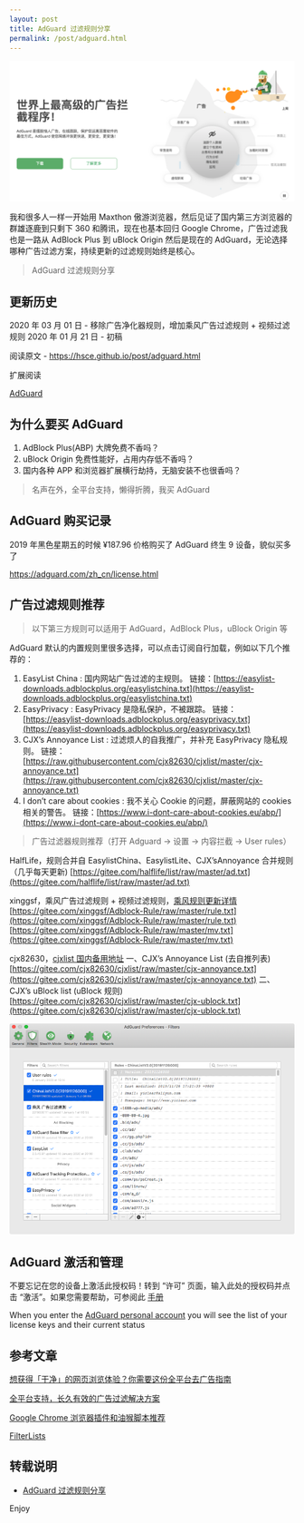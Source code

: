```yaml
---
layout: post
title: AdGuard 过滤规则分享
permalink: /post/adguard.html
---
```


![adguard](/static/adguard/adguard-1.png)

<!--more-->

我和很多人一样一开始用 Maxthon 傲游浏览器，然后见证了国内第三方浏览器的群雄逐鹿到只剩下 360 和腾讯，现在也基本回归 Google Chrome，广告过滤我也是一路从 AdBlock Plus 到 uBlock Origin 然后是现在的 AdGuard，无论选择哪种广告过滤方案，持续更新的过滤规则始终是核心。

>AdGuard 过滤规则分享

## 更新历史

2020 年 03 月 01 日 - 移除广告净化器规则，增加乘风广告过滤规则 + 视频过滤规则
2020 年 01 月 21 日 - 初稿

阅读原文 - https://hsce.github.io/post/adguard.html

扩展阅读

[AdGuard](https://adguard.com/zh_cn/welcome.html)

## 为什么要买 AdGuard

1. AdBlock Plus(ABP) 大牌免费不香吗？
2. uBlock Origin 免费性能好，占用内存低不香吗？
3. 国内各种 APP 和浏览器扩展横行劫持，无脑安装不也很香吗？
>名声在外，全平台支持，懒得折腾，我买 AdGuard

## AdGuard 购买记录

2019 年黑色星期五的时候 ¥187.96 价格购买了 AdGuard 终生 9 设备，貌似买多了

https://adguard.com/zh_cn/license.html

## 广告过滤规则推荐

>以下第三方规则可以适用于 AdGuard，AdBlock Plus，uBlock Origin 等

AdGuard 默认的内置规则里很多选择，可以点击订阅自行加载，例如以下几个推荐的：

1. EasyList China : 国内网站广告过滤的主规则。
链接：[https://easylist-downloads.adblockplus.org/easylistchina.txt](https://easylist-downloads.adblockplus.org/easylistchina.txt)
2. EasyPrivacy : EasyPrivacy 是隐私保护，不被跟踪。
链接：[https://easylist-downloads.adblockplus.org/easyprivacy.txt](https://easylist-downloads.adblockplus.org/easyprivacy.txt)
3. CJX’s Annoyance List : 过滤烦人的自我推广，并补充 EasyPrivacy 隐私规则。
链接：[https://raw.githubusercontent.com/cjx82630/cjxlist/master/cjx-annoyance.txt](https://raw.githubusercontent.com/cjx82630/cjxlist/master/cjx-annoyance.txt)
4. I don’t care about cookies : 我不关心 Cookie 的问题，屏蔽网站的 cookies 相关的警告。
链接：[https://www.i-dont-care-about-cookies.eu/abp/](https://www.i-dont-care-about-cookies.eu/abp/)

>广告过滤器规则推荐（打开 Adguard -> 设置 -> 内容拦截 -> User rules）

HalfLife，规则合并自 EasylistChina、EasylistLite、CJX’sAnnoyance 合并规则（几乎每天更新)
[https://gitee.com/halflife/list/raw/master/ad.txt](https://gitee.com/halflife/list/raw/master/ad.txt)

xinggsf，乘风广告过滤规则 + 视频过滤规则，[乘风规则更新详情](https://bbs.kafan.cn/thread-1866845-1-1.html)
[https://gitee.com/xinggsf/Adblock-Rule/raw/master/rule.txt](https://gitee.com/xinggsf/Adblock-Rule/raw/master/rule.txt)
[https://gitee.com/xinggsf/Adblock-Rule/raw/master/mv.txt](https://gitee.com/xinggsf/Adblock-Rule/raw/master/mv.txt)

cjx82630，[cjxlist 国内备用地址](https://gitee.com/cjx82630/cjxlist)
一、CJX’s Annoyance List (去自推列表)
[https://gitee.com/cjx82630/cjxlist/raw/master/cjx-annoyance.txt](https://gitee.com/cjx82630/cjxlist/raw/master/cjx-annoyance.txt)
二、CJX’s uBlock list (uBlock 规则)
[https://gitee.com/cjx82630/cjxlist/raw/master/cjx-ublock.txt](https://gitee.com/cjx82630/cjxlist/raw/master/cjx-ublock.txt)

![adguard](/static/adguard/adguard-2.png)

## AdGuard 激活和管理

不要忘记在您的设备上激活此授权码！转到 “许可” 页面，输入此处的授权码并点击 “激活”。如果您需要帮助，可参阅此 [手册](https://kb.adguard.com/en/general/license-key?utm_source=email&utm_campaign=license_purchased_key&utm_medium=transact&utm_content=body#activation)

When you enter the [AdGuard personal account](https://adguard.com/zh_cn/account/main.html) you will see the list of your license keys and their current status

## 参考文章

[想获得「干净」的网页浏览体验？你需要这份全平台去广告指南](https://sspai.com/post/56617)

[全平台支持，长久有效的广告过滤解决方案](https://www.runningcheese.com/adblock)

[Google Chrome 浏览器插件和油猴脚本推荐](https://zhuanlan.zhihu.com/p/79045237)

[FilterLists](https://filterlists.com/)

## 转载说明

 - [AdGuard 过滤规则分享](https://wsgzao.github.io/post/adguard/)

Enjoy